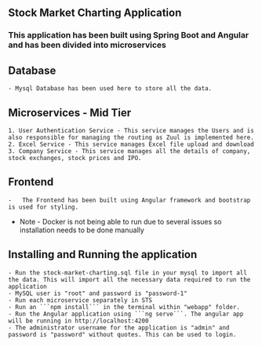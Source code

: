 ## Stock Market Charting Application
### This application has been built using Spring Boot and Angular and has been divided into microservices

## Database
    - Mysql Database has been used here to store all the data.

## Microservices - Mid Tier
    1. User Authentication Service - This service manages the Users and is also responsible for managing the routing as Zuul is implemented here.
    2. Excel Service - This service manages Excel file upload and download
    3. Company Service - This service manages all the details of company, stock exchanges, stock prices and IPO.

## Frontend
    -   The Frontend has been built using Angular framework and bootstrap is used for styling.

*   Note - Docker is not being able to run due to several issues so installation needs to be done manually
 

## Installing and Running the application
    - Run the stock-market-charting.sql file in your mysql to import all the data. This will import all the necessary data required to run the application
    - MySQL user is "root" and password is "password-1"
    - Run each microservice separately in STS
    - Run an ```npm install``` in the terminal within "webapp" folder.
    - Run the Angular application using ```ng serve```. The angular app will be running in http://localhost:4200
    - The administrator username for the application is "admin" and password is "password" without quotes. This can be used to login.
    
